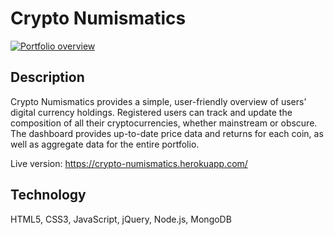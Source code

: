 # Crypto Numismatics

[![Portfolio overview](https://s14.postimg.cc/rfpxrs735/crypto-numismatics-screenshot.png 'Portfolio overview')](https://crypto-numismatics.herokuapp.com/)

## Description

Crypto Numismatics provides a simple, user-friendly overview of users' digital currency holdings. Registered users can track and update the composition of all their cryptocurrencies, whether mainstream or obscure. The dashboard provides up-to-date price data and returns for each coin, as well as aggregate data for the entire portfolio.

Live version: https://crypto-numismatics.herokuapp.com/

## Technology

HTML5, CSS3, JavaScript, jQuery, Node.js, MongoDB
